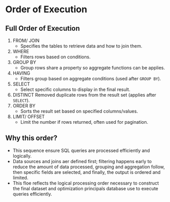 # Order of Execution

## Full Order of Execution
1. FROM/ JOIN
    - Specifies the tables to retrieve data and how to join them.
2. WHERE
    - Filters rows based on conditions.
3. GROUP BY
    - Group rows share a property so aggregate functions can be applies.
4. HAVING
    - Filters group based on aggregate conditions (used after `GROUP BY`).
5. SELECT
    - Select specific columns to display in the final result.
6. DISTINCT
     Removed duplicate rows from the result set (applies after `SELECT`).
7. ORDER BY
    - Sorts the result set based on specified columns/values.
8. LIMIT/ OFFSET
    - Limit the number if rows returned, often used for pagination.

## Why this order?
- This sequence ensure SQL queries are processed efficiently and logically.
- Data sources and joins aer defined first; filtering happens early to reduce the amount of data processed, grouping and aggregation follow, then specific fields are selected, and finally, the output is ordered and limited.
- This floe reflects the logical processing order necessary to construct the final dataset and optimization principals database use to execute queries efficiently. 